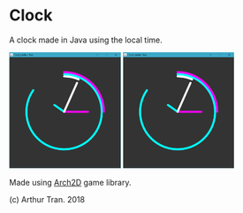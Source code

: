 # Clock

A clock made in Java using the local time.

<p float="left">
  <img src="screenshots/Capture.PNG" width="40%">
  <img src="screenshots/Capture.PNG" width="40%">
</p>

Made using <a href="https://github.com/atran06/Arch2D">Arch2D</a> game library.

(c) Arthur Tran. 2018
